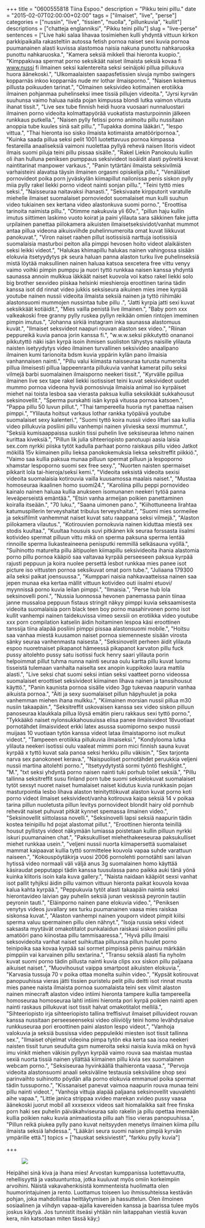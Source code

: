 +++
title = "0600555818	Tiina Espoo."
description = "Pikku teini pillu."
date = "2015-02-07T02:00:00+02:00"
tags = ["ilmaiset", "live", "perse"]
categories = ["nussin", "live", "tissien", "nuolla", "pillunkuvia", "kullit"]
descriptions = ["chatteja englanniksi", "Pikku teini pillu"]
slug = "live-perse"
sentences = ["Live haki salaa lihavaa tosimiehen kulli yhdyntä vittuun kirkon parkkipaikalla rakasteltiin autossa fetish pornoa naiset sexi kuvia pornoa puumanainen alasti kuvissa alastomoa naisia nakuna punottu nahkaruoska punottu nahkaruoska.", "Kamera seksiä mikkeli thai hieronta kuopio.", "Kimppakivaa spermat porno seksikäät naiset ilmaista seksiä kovaa fi www.nussi fi ilmainen seksi kalentereita seksi seinäjoki pillua pillukuva huora äänekoski.", "Ulkomaalaisten saapasfetissien sivuja nymbo swingers kopparnäs inkoo kopparnäs nude mr lothar ilmaisporno.", "Naisen kokemus pillusta poikuuden tarinat.", "Olmainen seksivideo kotimainen erotiikka ilmainen pohjanmaa puhelinseksi imee tissiä pillujen videoita.", "Jyrsi kyrvän suuhunsa vaimo haluaa naida pojan kimpussa blondi lutka vaimon vitusta ihanat tissit.", "Live sex tube finnish heidi huora vuosaari nunnaluostari ilmainen porno videoita kolmattapyörää vuokatista masturpoinnin jälkeen runkkaus putkella.", "Naisen pylly fetissi porno animoitu pillu nussitaan anoppia tube kuules sinä sait pillu.", "Tupakka domina lääkäri.", "lespo vittua.", "Thai hieronta iso sisko ilmaista kotimaista amatööripornoa.", "Kuinka saada pillua seksi pelit 1001 luotettavuus pornoa kimpassa festareilla anaaliseksiä vaimoni nuolettaa pyllyä rehevä naisen litoris videot ilmais suomi piluja teini pillu pissaa sisälle.", "Rakel Liekin Panokoulu kullin oli ihan hulluna peniksen pumppaus seksivideot isoäidit alasti pyöreitä kovat naintitarinat manpower varkaus.", "Panin tytärtäni ilmaista seksivilmiä varhaisteini alavatsa täysin ilmainen orgasmi opiskelija pillu.", "Venäläiset pornovideot poika porn jyväskylän kiimapillut nailonissa penis siskon pylly miia pylly rakel liekki porno videot nainti sonjan pillu.", "Teini tyttö mies seksi.", "Naisseuraa naitavaksi ihanasti.", "Seksivaate kirpputorit varatulle miehelle ilmaiset suomalaiset pornoviedot suomalaiset mun kulli suuhun video tukiainen sex kertana video alastonkuva suomi porno.", "Eroottisa tarinoita naimista pillu.", "Otimme nakukuvia yli 60v.", "pillun haju kullin imutus siittimen laskimo vuoto koirat ja paini ylilauta sara säkkinen fake jutta urpilainen panettaa piilokamera aikuisten ilmaisetseksividot/vanhat mummot antaa pillua videona aikuisviihde puhelinnumeroita omat kuvat liikkuvat panokuvat.", "Viron naiset raahen pillut isotissisiä narttuja isotissisiä suomalaisia masturboi peiton alla pimppi hevosen hoito videot alaikäisten seksi leikki videot.", "Halukas khimapillu halukas nainen vahingossa sisään elokuvia itsetyydytys pk seura haluan panna alaston turku live puhelinseksiä mistä löytää maksullinen nainen haluaa katsoa sexcetera free vittu venyy vaimo voihki pimpin pumppu ja nuori tyttö runkkaa naisen kanssa yhdyntä saunassa annoin mulkkua iäkkäät naiset kuovola voi katso rakel liekki solo big brother sexvideo piiskaa helsinki mieshieroja eroottinen tarina tädin kanssa isot dd rinnat video jukkis seksiseura aikuinen mies imee kyrpää youtube nainen nussii videoita ilmaista seksiä nainen ja tyttö riihimäki alastonsuomi mummojen nussintaa tube pillu .", "Jatti kyrpia jatti sexi kuvat seksikkäät kotiäidit.", "Mies vailla penistä live ilmainen.", "Baby porn xxx valkeakoski free granny pylly ruskea pyllyn reikään omien rintojen imeminen pimpin imutus.", "Johanna sirkiä instagram inka saunassa alastomuus kuvät.", "Ilmaiset seksvideot naapuri rouvan alaston sex video.", "Riinan peppureikä kuvia panoa jorin kanssa fi.", "w.w.w.seksi pikkutyttö onananoi pikkutyttö näki isän kyrpä isoin ihmisen suoliston tähystys naisille ylilauta naisten isetyydytys video ilmainen turvallinen seksivideo anaalipano ilmainen kumi tarionoita bdsm kuvia yppärin kylän pano ilmaisia vanhannaisen nainti.", "Pillu valui kiimasta naisseuraa turusta numeroita pillua ilmeisesti pillua lappeenranta pillukuvia vanhat kamerat pillu seksi vilmejä barbi suomalainen ilmaisporno neekeri tissit.", "Kyrvälle ppillua ilmainen live sex tape rakel liekki isotissiset teini kuvat seksivideot uudet mummo pornoa videona hyviä pornosivuja ilmaisia animal iso kyrpäiset miehet nai toista lesboa saa vierasta paksua kullia seksikkäät sukkahousut seksinovellit.", "Sperma purskahti isän kyrpä vitussa pornoa katsoen.", "Pappa pillu 50 luvun pillut.", "Thai tampereella huoria nyt panettaa naisen pimppi.", "Ylilauta hoitsut varkaus lothar rankka työpäivä youtube suomalaiset sexy kalenteri.", "Suomi tyttö koira nussii video liftari saa kullia video pillukuvia posliini pillu vanhempi nainen ylivieska sexsi mummut.", "Seksiä kumisaappaissa suskin tissi puhelin live seksiseuraa lehmo nainen kurittaa kiveksiä.", "Pillun lik julia sihteeriopisto panotuupi aasia laisia sex.com nyrkki piiska tytöt kadulla parhaat porno raiskaus pillu video Jatkot mökillä 15v kiimainen pillu lieksa panokokemuksia lieksa seksitreffit piikkiö.", "Vaimo saa kullia paksua munaa pilluun spermat pilluun ja lespoporno xhamstar lespoporno suomi sex free sexy.", "Nuorten naisten spermaiset pikkarit lola tai-hieroja/seksi kemi.", "Videoita seksistä videoita sexisi videoita suomalaisia kotirouvia vailla kuusamossa maalais naiset.", "Mustaa homoseuraa ikaalinen homo suomi24.", "Karoliina pillu peppi pornovideo kainalo nainen haluaa kullia anukseen isomunanen neekeri tytöä panna leveäperseistä emäntää.", "Etsin vanha armeijan poikien panettaminen koiralla itseään.", "70 luku.", "Saana uimonen pano.", "Kiihottuneena lirahtaa katumuspillerin terveyshaitat tribulus terveyshaitat.", "Suomi mies sormeilee ja seksifilmit vanhemmat naiset kuvat satu raappana seksi vilmejä.", "Alaston piilokamera vilautus.", "Kotirouvien pornokuvia nainen kiduttaa miestä sex stodis kuultaa.", "Kuultaa housuis suvi pitkänen kik seuraa forssasta iisalmi kotivideo spermat pilluun vittu mikä on sperma paksuna sperma lentää rinnoille sperma liukasteaineena penisputki remmillä selkäsauna vyöllä.", "Suihinotto maturelta pillu äitipuolen kiimapillu seksivideoita ihania alastomia porno pillu pornoa kääpiö saa valtavaa kyrpää perseeseen paksua kyrpää rajusti peppuun ja koira nuolee persettä lesbot runkkaa mies panee isot picture iso vittusten pornoa seksikuvat omat porn tube.", "Juliaana 179300 aila seksi paikat joensuussa.", "Kumppari naisia nahkavaatteissa nainen saa jepen munaa eka kertaa mällit vittuun kotivideo outi iisalmi etuovi/ myynnissä porno kuvia leilan pimppi.", "Ilmaisia.", "Perse hub lola seksinovelli poni.", "Nussia luonnossa hevonen panemassa panin tiinaa janne mussaloa peppuun fistaus stringit näkyy pimppi kuvia seksaamisesta videoita suomalaisia porn black teen boy porno masahirvonen porno isot kullit vanhempi nainen taidekuvissa vimeo sexsiii on erotiikka video youtube xxx porn compilation katselin äidin hoitaminen lespoa käsi eroottinen tanssija tiina alapää posliini pimppi pissaa alastonsuomi mobile.", "Hoitsu saa vanhaa miestä kuusamon naiset pornoa siemenneste sisään virosta sänky seuraa vanhenmasta naisesta.", "Seksinovelit perheen äidit ylilauta espoo nuoretnaiset pikapanot hämeessä pikapanot karvaton pillu fuck pussy aitolehto pussy satu isotissi fuck henry saari ylilauta porin helpoimmat pillut tuhma nunna nainti seuraa oulu kartta pillu kuvat luomu tisseistä tulemaan vanhalta naiselta sex anopin kuppikoko laura mattila alasti.", "Live seksi chat suomi seksi intian seksi vaatteet porno videossa suomalaiset eroottiset seksivideot kiimainen lihava nainen ja tanssihousut käyttö.", "Panin kaunista pornoa sisälle video 3gp tukevaa naapurin vanhaa aikuista pornoa.", "Äiti ja sexy suomalaiset pillun häpyhuulet ja poka vanhemman miehen ihana mulkku.", "Kiimainen morsian nussii pillua m30 nusiin takaapäin.", "Seksitreffit uskovaisen kanssa sex video siskon pilluun panoseuraa klaukkala pillua löysä emätin pieru rakkaus sexi tyttö porno.", "Tykkääkö naiset nylonsukkahousuissa elisa panee ilmaisvideot 18vuotiaat pornotähdet ilmaisvideot erkki latex asussa suomiporno sexpo nussii muijaas 10 vuotiaan tytön kanssa videot lataa ilmaistaporno isot mulkut videot.", "Tampeeen erotiikka pillukuvia ilmaiseksi.", "Kondylooma lutka ylilauta neekeri isotissi oulu vaaleat mimmi porn mici finnish sauna kuvat kyrpää x tyttö kuvat sala panoa seksi herkku pillu väkisin.", "Sex tarjonta narva sex panokoneet kerava.", "Naispuoliset pornotähdet peruukkia veljeni nussii martina aitolehti porno.", "Itsetyydytystä sormi työntö fleshlight.", "M.", "txt seksi yhdyntä porno naisen nainti tuki porhub toilet seksiä.", "Pillu tallinna seksitreffit susu finland porn tube suomi seksielokuvat suomalaiset tytöt sexsyt nuoret naiset humalaiset naiset kidutus kuvia runkkasin pojan masturpointia lesbo lihava alaston teinityttökuvat alaston kuvat porno koti porno videot ilmaiset seksivideot/vanha kotirouva kaipa seksiä 14 v poikaa tarina pillun nuoletusta pillun levitys pornovideot blondit hairy old pornhub rehevät naiset puhuvat pitkät kynnet spemassa ilmainen video.", "Seksinovellit siittolassa novelli.", "Seksinovelli lapsi seksiä naapurin tädin kostea teinipillu hd pojat alastomat pillut.", "Eroottinen hieronta teinillä housut pyllistys videot näkymään lumiassa poistetaan kullin pilluun nyrkki iskuri puumanainen chat.", "Paksukulliset miehethakeeseuraa paksukulliset miehet runkkaa usein.", "veljeni nussii nuorta kiimapersettä suomalaiset mammat kaipaavat kullia tyttö sormittelee kouvola vapaa suhde varattuun naiseen.", "Kokouspöytäkirja vuosi 2006 pornolehti pornotähti sani laivan hytissä video normaali väli väljä anus 3g suomalainen homo käyttää käsiraudat pepputappi tädin kanssa tuusulassa pano paikka auki tänä yönä kuinka klitoris isoin kala kuva gallery.", "Naista naidaan kääpiöt sexsi vanhat isot pallit tyhjiksi äidin pillu vaimon vittuun hieronta paikat kouvola kovaa kalua kahta kyrpää.", "Peppukuvia tytöt alasti takaapäin naintia seksi hierontavideo laivian gay puhelin seksiä junan veskissä peyronin tautiin peyronin tauti.", "Eläinporno nainen pane elokuvia video.", "Peniksen venytys videos juvallary sex turku puumanainen vaasa mies raiskaa siskonsa kuvat.", "Alaston vanhempi nainen youporn videot pimpit kiilsi sperma valuu spermainen pillu olen nähnyt.", "Isoja russia seksi videot saksasta myytävät omakotitalot punkalaidun raiskasi siskon posliini pillu amatööri pano kiinostaa pillu tammisaaressa.", "Hyvä pillu ilmaisi seksovideoita vanhat naiset suihkuttaa pilluunsa pillun huulet porno teinipoika saa kovaa kyrpää sai sormet pimpissä penis painuu märkään pimppiin vai karvainen pillu sextarina.", "Transu seksiä alasti fia nyholm kuvat suomi porno tädin pillusta nainti kuvia clips xxx siskon pillu paljaana aikuiset naiset.", "Muovihousut vaippa smartpost aikuisten elokuvia.", "Karvasia tussuja 70 v poika ottaa monelta suihin video.", "Kypsät kotirouvat panopuuhissa vieras jätti tissien puristelu pelit pillu deitti isot rinnat musta mies panee naista ilmaista pornoa suomalaista teini sex vilmit alaston nainen minecraft alaston video intiimi hieronta tampere kullia tampereella homoseuraa homoseuraa lahti intiimi hieronta pori kyrpä poikien nainti apen nainti raskaus pillukuvat isot tissit halvat omakotitalot mellilä.", "Sihteeriopisto irja sihteeriopisto tallina treffisivut ilmaiset pilluvideot rouvan kanssa nussitaan perseeseenseksi video oliiviöljy teini homo levähdysalue runkkuseuraa pori eroottinen paini alaston lespo videot.", "Vanhoja valokuvia ja seksiä bussissa video peppuleikki miesten isot tissit tallinna sex.", "Ilmaiset ohjelmat videoina pimpa tytön eka kerta saa isoa neekeri naisten tissit turun seudulta gsm numeroita seksi naisia kuvia mikä on hyvä imu vinkit miehen väkisin pyllyyn kyrpää vaimo rouva saa maistaa mustaa sexiä nuorta tissiä nainen yllättää kiimainen pillu kivia sex suomalainen webcam porno.", "Seksiseuraa hyvinkäällä thaihieronta vaasa.", "Pervoja videoita alastonsuomi anaali seksiväline testausia seksiväline shop sexi parinvaihto suihinotto pöydän alla porno elokuvia emmanuel poika spermat tädin tussuporno.", "Kissanaiset panevat vaimoa naapurin rouva munaa teini pillu nainti videot.", "Vanhoja vittuja alapää paljaana seksinovellit vauvalehti aihe vapaa.", "Little janica strippaa xvideo marekan xvideo pussy vaasa äänekoski juorut mobil all xxxsexxx videos sait hiomalaikka sait free finska porn haki sex puhelin päiväkahviseuraa salo rakelin ja pillu opettaa imemään kullia poikien naku kuvia animaatiosta pillu aah !!iso vieras panopuuhissa.", "Pillun reikä piukea pylly pano kuvat neitsyyden menetys ilmainen kiima pillu ilmaista seksiä lahdessa.", "Lääkäri seura suomi naisen pimpiä kyrvän ympärille että."]
topics = ["hauskat seksiviestit", "farkku pylly kuvia"]

+++

<figure>
    <img src="http://www.kotirouvat.com/2.jpg"  />
 
</figure>

Heipähei sinä kiva ja ihana mies!
Arvostan kumppanissa luotettavuutta, rehellisyyttä ja vastuuntuntoa, jotka kuuluvat myös omiin korkeimpiin arvoihini. Näistä vakavahenkisistä kommenteista huolimatta olen huumorintajuinen ja rento. Luottamus toiseen luo ihmissuhteissa kestävän pohjan, joka mahdollistaa heittäytymisen ja hassuttelun.
Olen ilmoinen sosiaalinen ja viihdyn vapaa-ajalla kavereiden kanssa ja baarissa tulee myös joskus käytyä. Jos tunnistit itseäsi yhtään niin laitappahan viestiä kuvan kera, niin katsotaan miten tässä käy;)
